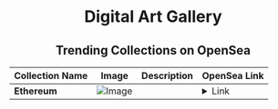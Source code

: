 <div align="center">

# Digital Art Gallery

## Trending Collections on OpenSea

| Collection Name                       | Image                                                                                     | Description                       | OpenSea Link                                                                                          |
|---------------------------------------|-------------------------------------------------------------------------------------------|-----------------------------------|--------------------------------------------------------------------------------------------------------|
| **Ethereum** | ![Image](https://i.seadn.io/s/raw/files/6f39f72921e7937642a7f572ed9432e4.png?w=500&auto=format?w=200&auto=format) |  | <details><summary>Link</summary>[Ethereum](https://opensea.io/collection/ethereum-400)</details> |

</div>